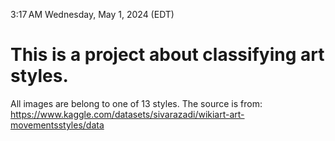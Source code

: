 3:17 AM
Wednesday, May 1, 2024 (EDT)
# This is a project about classifying art styles.

All images are belong to one of 13 styles.
The source is from:
  https://www.kaggle.com/datasets/sivarazadi/wikiart-art-movementsstyles/data
